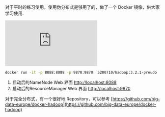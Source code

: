 对于平时的练习使用，使用伪分布式是够用了的，做了一个 Docker 镜像，供大家学习使用.

![官网单节点集群搭建教程](https://hadoop.apache.org/docs/stable/hadoop-project-dist/hadoop-common/SingleCluster.html)

```bash
docker run -it -p 8088:8088 -p 9870:9870  5200710/hadoop:3.2.1-preudo
```

1. 启动后的NameNode Web 界面 [http://localhost:8088](http://localhost:8088)
2. 启动后的ResourceManager Web 界面 [http://localhost:9870](http://localhost:9870)

对于完全分布式，有一个很好地 Repository，可以参考 [https://github.com/big-data-europe/docker-hadoop](https://github.com/big-data-europe/docker-hadoop)

